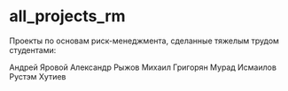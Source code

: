 # all_projects_rm

Проекты по основам риск-менеджмента, сделанные тяжелым трудом студентами:

Андрей Яровой
Александр Рыжов
Михаил Григорян
Мурад Исмаилов
Рустэм Хутиев
